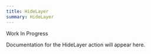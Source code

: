 ```yaml
---
title: HideLayer
summary: HideLayer
---
```


Work In Progress

Documentation for the HideLayer action will appear here.